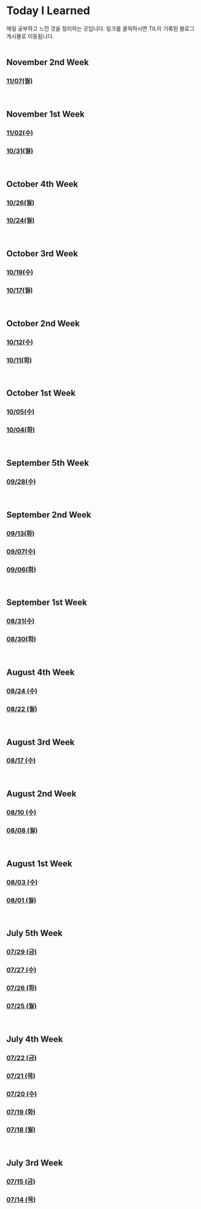# Today I Learned

매일 공부하고 느낀 것을 정리하는 곳입니다.
링크를 클릭하시면 TIL이 기록된 블로그 게시물로 이동됩니다.
<br><br>

## November 2nd Week

### [11/07(월)](https://www.joyful.icu/til/221107)


<br>

## November 1st Week

### [11/02(수)](https://www.joyful.icu/til/221102)

### [10/31(월)](https://www.joyful.icu/til/221031)

<br>

## October 4th Week

### [10/26(월)](https://www.joyful.icu/til/221026)

### [10/24(월)](https://www.joyful.icu/til/221024)

<br>

## October 3rd Week

### [10/19(수)](https://www.joyful.icu/til/221019)

### [10/17(월)](https://www.joyful.icu/til/221017)

<br>

## October 2nd Week

### [10/12(수)](https://www.joyful.icu/til/221012)

### [10/11(화)](https://www.joyful.icu/til/221011)

<br>

## October 1st Week

### [10/05(수)](https://www.joyful.icu/til/221005)

### [10/04(화)](https://www.joyful.icu/til/221004)

<br>

## September 5th Week

### [09/28(수)](https://www.joyful.icu/til/220928)

<br>

## September 2nd Week

### [09/13(화)](https://www.joyful.icu/til/220913)

### [09/07(수)](https://www.joyful.icu/til/220907)

### [09/06(화)](https://www.joyful.icu/til/220906)

<br>

## September 1st Week

### [08/31(수)](https://www.joyful.icu/til/220831)

### [08/30(화)](https://www.joyful.icu/til/220830)

<br>

## August 4th Week

### [08/24 (수)](https://www.joyful.icu/til/220824)

### [08/22 (월)](https://www.joyful.icu/til/220822)

<br>

## August 3rd Week

### [08/17 (수)](https://www.joyful.icu/til/220817)

<br>

## August 2nd Week

### [08/10 (수)](https://www.joyful.icu/til/220810)

### [08/08 (월)](https://www.joyful.icu/til/220808)

<br>

## August 1st Week

### [08/03 (수)](https://www.joyful.icu/til/220803)

### [08/01 (월)](https://www.joyful.icu/til/220801)

<br>

## July 5th Week

### [07/29 (금)](https://www.joyful.icu/til/220729)

### [07/27 (수)](https://www.joyful.icu/til/220727)

### [07/26 (화)](https://www.joyful.icu/til/220726)

### [07/25 (월)](https://www.joyful.icu/til/220725)

<br>

## July 4th Week

### [07/22 (금)](https://www.joyful.icu/til/220722)

### [07/21 (목)](https://www.joyful.icu/til/220721)

### [07/20 (수)](https://www.joyful.icu/til/220720)

### [07/19 (화)](https://www.joyful.icu/til/220719)

### [07/18 (월)](https://www.joyful.icu/til/220718)

<br>

## July 3rd Week

### [07/15 (금)](https://www.joyful.icu/til/220715)

### [07/14 (목)](https://www.joyful.icu/til/220714)